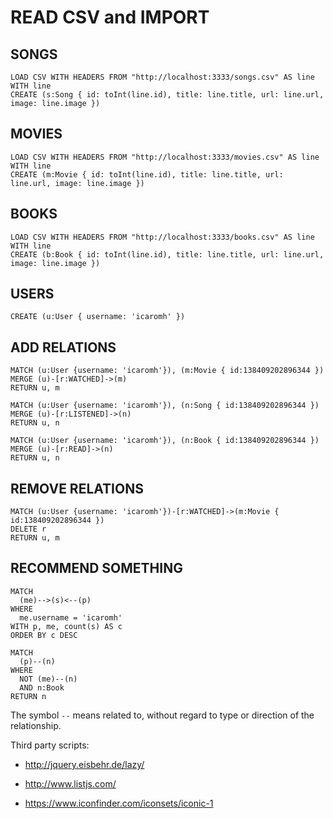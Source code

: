 # READ CSV and IMPORT

## SONGS
```
LOAD CSV WITH HEADERS FROM "http://localhost:3333/songs.csv" AS line WITH line
CREATE (s:Song { id: toInt(line.id), title: line.title, url: line.url, image: line.image })
```

## MOVIES
```
LOAD CSV WITH HEADERS FROM "http://localhost:3333/movies.csv" AS line WITH line
CREATE (m:Movie { id: toInt(line.id), title: line.title, url: line.url, image: line.image })
```

## BOOKS
```
LOAD CSV WITH HEADERS FROM "http://localhost:3333/books.csv" AS line WITH line
CREATE (b:Book { id: toInt(line.id), title: line.title, url: line.url, image: line.image })
```

## USERS
```
CREATE (u:User { username: 'icaromh' })
```

## ADD RELATIONS
```
MATCH (u:User {username: 'icaromh'}), (m:Movie { id:138409202896344 })
MERGE (u)-[r:WATCHED]->(m)
RETURN u, m

MATCH (u:User {username: 'icaromh'}), (n:Song { id:138409202896344 })
MERGE (u)-[r:LISTENED]->(n)
RETURN u, n

MATCH (u:User {username: 'icaromh'}), (n:Book { id:138409202896344 })
MERGE (u)-[r:READ]->(n)
RETURN u, n
```

## REMOVE RELATIONS
```
MATCH (u:User {username: 'icaromh'})-[r:WATCHED]->(m:Movie { id:138409202896344 })
DELETE r
RETURN u, m
```

## RECOMMEND SOMETHING
```
MATCH 
  (me)-->(s)<--(p)
WHERE 
  me.username = 'icaromh'
WITH p, me, count(s) AS c
ORDER BY c DESC

MATCH 
  (p)--(n)
WHERE 
  NOT (me)--(n)
  AND n:Book
RETURN n
```




The symbol `--` means related to, without regard to type or direction of the relationship.


Third party scripts:

- http://jquery.eisbehr.de/lazy/

- http://www.listjs.com/

- https://www.iconfinder.com/iconsets/iconic-1